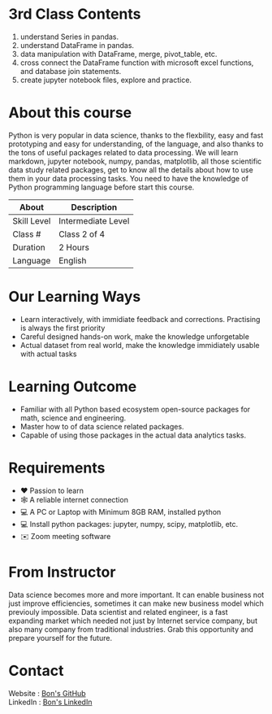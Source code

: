 # 3rd Class Contents

1. understand Series in pandas. 
2. understand DataFrame in pandas.
3. data manipulation with DataFrame, merge, pivot_table, etc. 
4. cross connect the DataFrame function with microsoft excel functions, and database join statements.
4. create jupyter notebook files, explore and practice.

# About this course

Python is very popular in data science, thanks to the flexbility, easy and fast prototyping and easy for understanding, of the language, and also thanks to the tons of useful packages related to data processing.
We will learn markdown, jupyter notebook, numpy, pandas, matplotlib, all those scientific data study related packages, get to know all the details about how to use them in your data processing tasks.
You need to have the knowledge of Python programming language before start this course.

| About	     | Description         |
|------------|---------------------|
|Skill Level | Intermediate Level  |
|Class #     | Class 2 of 4        |
|Duration	 | 2 Hours             |
|Language	 | English             |

# Our Learning Ways

- Learn interactively, with immidiate feedback and corrections. Practising is always the first priority
- Careful designed hands-on work, make the knowledge unforgetable
- Actual dataset from real world, make the knowledge immidiately usable with actual tasks

# Learning Outcome

- Familiar with all Python based ecosystem open-source packages for math, science and engineering.
- Master how to of data science related packages.
- Capable of using those packages in the actual data analytics tasks.

# Requirements

- ❤️ Passion to learn
- 🕸️ A reliable internet connection
- 💻 A PC or Laptop with Minimum 8GB RAM, installed python
- 💻 Install python packages: jupyter, numpy, scipy, matplotlib, etc.
- ✉️ Zoom meeting software

# From Instructor

Data science becomes more and more important. It can enable business not just improve efficiencies, sometimes it can make new business model which previouly impossible. Data scientist and related engineer, is a fast expanding market which needed not just by Internet service company, but also many company from traditional industries.
Grab this opportunity and prepare yourself for the future.

# Contact

Website : [Bon's GitHub](https://github.com/bon-netizen/)  
LinkedIn : [Bon's LinkedIn](https://www.linkedin.com/in/bon-lee-699a8a213/)  